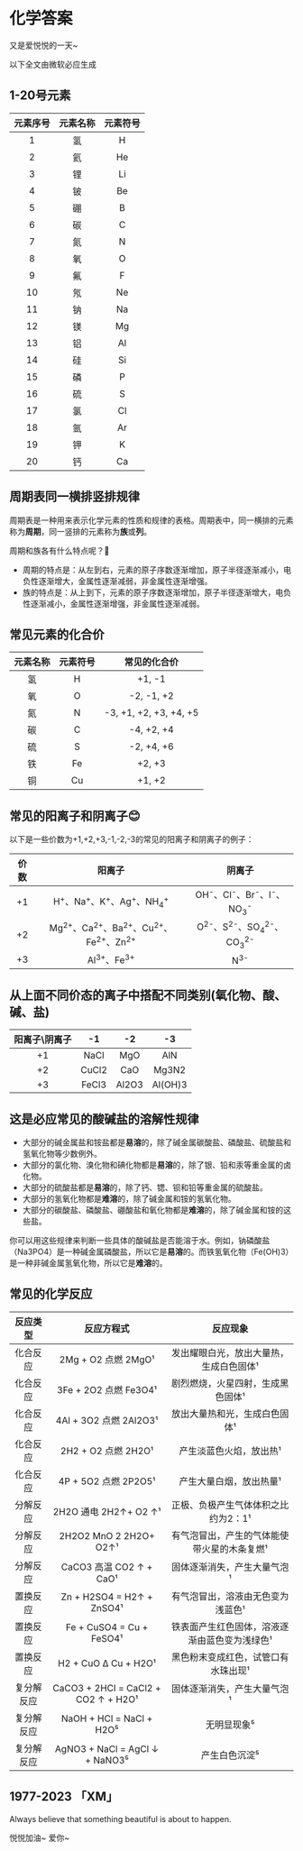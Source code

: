 # 化学答案
又是爱悦悦的一天~

以下全文由微软必应生成
## 1-20号元素

| 元素序号 | 元素名称 | 元素符号 |
| :---: | :---: | :---: |
| 1 | 氢 | H |
| 2 | 氦 | He |
| 3 | 锂 | Li |
| 4 | 铍 | Be |
| 5 | 硼 | B |
| 6 | 碳 | C |
| 7 | 氮 | N |
| 8 | 氧 | O |
| 9 | 氟 | F |
| 10 | 氖 | Ne |
| 11 | 钠 | Na |
| 12 | 镁 | Mg |
| 13 | 铝 | Al |
| 14 | 硅 | Si |
| 15 | 磷 | P |
| 16 | 硫 | S |
| 17 | 氯 | Cl |
| 18 | 氩 | Ar |
| 19 | 钾 | K |
| 20 | 钙 | Ca |


## 周期表同一横排竖排规律
周期表是一种用来表示化学元素的性质和规律的表格。周期表中，同一横排的元素称为**周期**，同一竖排的元素称为**族**或**列**。

周期和族各有什么特点呢？🤔

- 周期的特点是：从左到右，元素的原子序数逐渐增加，原子半径逐渐减小，电负性逐渐增大，金属性逐渐减弱，非金属性逐渐增强。 
- 族的特点是：从上到下，元素的原子序数逐渐增加，原子半径逐渐增大，电负性逐渐减小，金属性逐渐增强，非金属性逐渐减弱。 


## 常见元素的化合价

| 元素名称 | 元素符号 | 常见的化合价 |
| :---: | :---: | :---: |
| 氢 | H | +1, -1 |
| 氧 | O | -2, -1, +2 |
| 氮 | N | -3, +1, +2, +3, +4, +5 |
| 碳 | C | -4, +2, +4 |
| 硫 | S | -2, +4, +6 |
| 铁 | Fe | +2, +3 |
| 铜 | Cu | +1, +2 |


## 常见的阳离子和阴离子😊

以下是一些价数为+1,+2,+3,-1,-2,-3的常见的阳离子和阴离子的例子：

| 价数 | 阳离子 | 阴离子 |
| :---: | :---: | :---: |
| +1 | H<sup>+</sup>、Na<sup>+</sup>、K<sup>+</sup>、Ag<sup>+</sup>、NH<sub>4</sub><sup>+</sup> | OH<sup>-</sup>、Cl<sup>-</sup>、Br<sup>-</sup>、I<sup>-</sup>、NO<sub>3</sub><sup>-</sup> |
| +2 | Mg<sup>2+</sup>、Ca<sup>2+</sup>、Ba<sup>2+</sup>、Cu<sup>2+</sup>、Fe<sup>2+</sup>、Zn<sup>2+</sup>| O<sup>2-</sup>、S<sup>2-</sup>、SO<sub>4</sub><sup>2-</sup>、CO<sub>3</sub><sup>2-</sup>| 
| +3 | Al<sup>3+</sup>、Fe<sup>3+</sup>| N<sup>3-</sup>|



## 从上面不同价态的离子中搭配不同类别(氧化物、酸、碱、盐)

| 阳离子\阴离子 | -1 | -2 | -3 |
| :---: | :---: | :---: | :---: |
| +1 | NaCl | MgO | AlN |
| +2 | CuCl2 | CaO | Mg3N2 |
| +3 | FeCl3 | Al2O3 | Al(OH)3 |

## 这是必应常见的酸碱盐的溶解性规律

- 大部分的碱金属盐和铵盐都是**易溶**的，除了碱金属碳酸盐、磷酸盐、硫酸盐和氢氧化物等少数例外。
- 大部分的氯化物、溴化物和碘化物都是**易溶**的，除了银、铅和汞等重金属的卤化物。
- 大部分的硫酸盐都是**易溶**的，除了钙、锶、钡和铅等重金属的硫酸盐。
- 大部分的氢氧化物都是**难溶**的，除了碱金属和铵的氢氧化物。
- 大部分的碳酸盐、磷酸盐、硼酸盐和氧化物都是**难溶**的，除了碱金属和铵的这些盐。

你可以用这些规律来判断一些具体的酸碱盐是否能溶于水。例如，钠磷酸盐（Na3PO4）是一种碱金属磷酸盐，所以它是**易溶**的。而铁氢氧化物（Fe(OH)3）是一种非碱金属氢氧化物，所以它是**难溶**的。



## 常见的化学反应

|反应类型|反应方程式|反应现象|
|:--:|:--:|:--:|
|化合反应|2Mg + O2 点燃 2MgO¹|发出耀眼白光，放出大量热，生成白色固体¹|
|化合反应|3Fe + 2O2 点燃 Fe3O4¹|剧烈燃烧，火星四射，生成黑色固体¹|
|化合反应|4Al + 3O2 点燃 2Al2O3¹|放出大量热和光，生成白色固体¹|
|化合反应|2H2 + O2 点燃 2H2O¹|产生淡蓝色火焰，放出热¹|
|化合反应|4P + 5O2 点燃 2P2O5¹|产生大量白烟，放出热量¹|
|分解反应|2H2O 通电 2H2↑+ O2 ↑¹|正极、负极产生气体体积之比约为2：1¹|
|分解反应|2H2O2 MnO 2 2H2O+ O2↑¹|有气泡冒出，产生的气体能使带火星的木条复燃¹|
|分解反应|CaCO3 高温 CO2 ↑ + CaO¹|固体逐渐消失，产生大量气泡¹|
|置换反应|Zn + H2SO4 = H2↑ + ZnSO4¹|有气泡冒出，溶液由无色变为浅蓝色¹|
|置换反应|Fe + CuSO4 = Cu + FeSO4¹|铁表面产生红色固体，溶液逐渐由蓝色变为浅绿色¹|
|置换反应|H2 + CuO Δ Cu + H2O¹|黑色粉末变成红色，试管口有水珠出现¹|
|复分解反应|CaCO3 + 2HCl = CaCl2 + CO2 ↑ + H2O¹|固体逐渐消失，产生大量气泡¹|
|复分解反应|NaOH + HCl = NaCl + H2O⁵|无明显现象⁵|
|复分解反应|AgNO3 + NaCl = AgCl ↓ + NaNO3⁵|产生白色沉淀⁵|

## 1977-2023 「XM」
Always believe that something beautiful is about to happen.

悦悦加油~ 爱你~